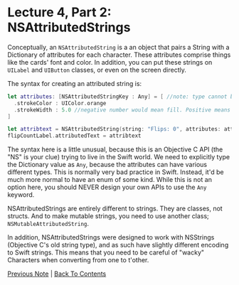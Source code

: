 # Lecture 4, Part 2: NSAttributedStrings

Conceptually, an `NSAttributedString` is a an object that pairs a String with a Dictionary of attributes for each character. These attributes comprise things like the cards' font and color. In addition, you can put these strings on `UILabel` and `UIButton` classes, or even on the screen directly.

The syntax for creating an attributed string is:

```Swift
let attributes: [NSAttributedStringKey : Any] = [ //note: type cannot be inferred here
  .strokeColor : UIColor.orange
  .strokeWidth : 5.0 //negative number would mean fill. Positive means outline.
]

let attribtext = NSAttributedString(string: "Flips: 0", attributes: attributes)
flipCountLabel.attributedText = attribtext
```

The syntax here is a little unusual, because this is an Objective C API (the "NS" is your clue) trying to live in the Swift world. We need to explicitly type the Dictionary value as `Any`, because the attributes can have various different types. This is normally very bad practice in Swift. Instead, it'd be much more normal to have an enum of some kind. While this is not an option here, you should NEVER design your own APIs to use the `Any` keyword.

NSAttributedStrings are entirely different to strings. They are classes, not structs. And to make mutable strings, you need to use another class; `NSMutableAttributedString`.

In addition, NSAttributedStrings were designed to work with NSStrings (Objective C's old string type), and as such have slightly different encoding to Swift strings. This means that you need to be careful of "wacky" Characters when converting from one to t'other.

[Previous Note](../Lecture%204%20-%20More%20Swift/Part%200%20-%20Intro.md) | [Back To Contents](https://github.com/Firanus/stanford-iOS-lecture-notes)